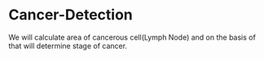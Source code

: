 # Cancer-Detection
We will calculate area of cancerous cell(Lymph Node) and on the basis of that will determine stage of cancer.
